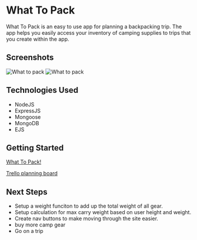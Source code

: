 # What To Pack

What To Pack is an easy to use app for planning a backpacking trip. The app helps you easily access your inventory of camping supplies to trips that you create within the app. 


## Screenshots

<img src="https://i.imgur.com/kgnSZAZ.png" alt="What to pack">

<img src="https://i.imgur.com/21ns3J5.png" alt="What to pack">





## Technologies Used

- NodeJS
- ExpressJS
- Mongoose
- MongoDB
- EJS


## Getting Started



[What To Pack!](https://what-to-pack.herokuapp.com/)

[Trello planning board](https://trello.com/b/WAAnKMFQ)

## Next Steps 

- Setup a weight funciton to add up the total weight of all gear. 
- Setup calculation for max carry weight based on user height and weight.
- Create nav buttons to make moving through the site easier.
- buy more camp gear 
- Go on a trip